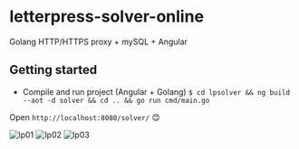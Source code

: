 # letterpress-solver-online
Golang HTTP/HTTPS proxy + mySQL + Angular

## Getting started

* Compile and run project (Angular + Golang) `$ cd lpsolver && ng build --aot -d solver && cd .. && go run cmd/main.go`

Open `http://localhost:8080/solver/` 😊

![lp01](https://raw.githubusercontent.com/xdqc/letterpress-solver-online/master/lp01.PNG "lp01")
![lp02](https://raw.githubusercontent.com/xdqc/letterpress-solver-online/master/lp02.PNG "lp02")
![lp03](https://raw.githubusercontent.com/xdqc/letterpress-solver-online/master/lp03.PNG "lp03")

